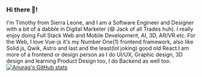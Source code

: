 ### Hi there 👋!
I'm Timothy from Sierra Leone, and I am a Software Engineer and Designer with a bit of a dabble in Digital Marketer (😄 Jack of all Trades huh). I really enjoy doing Full Stack Web and Mobile Development, AI, 3D, AR/VR etc. For the Web, I love Vue-js it's my Number One(1) frontend framework, also like Solid.js, Qwik, Astro and last and the least(lol joking) good old React.I am more of a frontend or design person as I do UI/UX, Graphic design, 3D design and learning Product Design too, I do Backend as well too.
[![Anurag's GitHub stats](https://github-readme-stats.vercel.app/api?username=anuraghazra)](https://github.com/anuraghazra/github-readme-stats)
